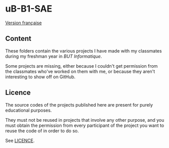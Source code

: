 # uB-B1-SAE

[Version française](https://github.com/giroletm/uB-B1-SAE/tree/master/README.md)

## Content

These folders contain the various projects I have made with my classmates during my freshman year in *BUT Informatique*.

Some projects are missing, either because I couldn't get permission from the classmates who've worked on them with me, or because they aren't interesting to show off on GitHub.

## Licence

The source codes of the projects published here are present for purely educational purposes.

They must not be reused in projects that involve any other purpose, and you must obtain the permission from every participant of the project you want to reuse the code of in order to do so.

See [LICENCE](https://github.com/giroletm/uB-B1-SAE/tree/master/LICENCE).
